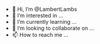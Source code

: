 - 👋 Hi, I’m @LambertLambs
- 👀 I’m interested in ...
- 🌱 I’m currently learning ...
- 💞️ I’m looking to collaborate on ...
- 📫 How to reach me ...

<!---
LambertLambs/LambertLambs is a ✨ special ✨ repository because its `README.md` (this file) appears on your GitHub profile.
You can click the Preview link to take a look at your changes.
--->
